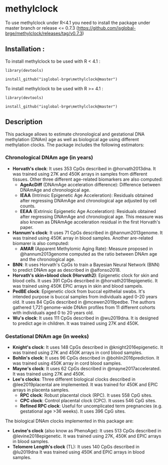 # methylclock

To use methylclock under R<4.1 you need to install the package under master branch or release <= 0.7.3 (https://github.com/isglobal-brge/methylclock/releases/tag/v0.7.3)

## Installation : 

To install methylclock to be used with R < 4.1 : 

```r{install}
library(devtools)

install_github("isglobal-brge\methylclock@master")

```

To install methylclock to be used with R >= 4.1 : 

```r{install}
library(devtools)

install_github("isglobal-brge\methylclock@master")

```

## Description
 
This package allows to estimate chronological and gestational DNA methylation (DNAm) age as well as biological age using different methylation clocks. The package includes the following estimators:

### Chronological DNAm age (in years)

- **Horvath's clock**: It uses 353 CpGs described in @horvath2013dna. It was trained using 27K and 450K arrays in samples from different tissues. Other three different age-related biomarkers are also computed:
     - **AgeAcDiff** (DNAmAge acceleration difference): Difference between DNAmAge and chronological age.
     - **IEAA** (Intrinsic Epigenetic Age Acceleration): Residuals obtained after regressing DNAmAge and chronological age adjusted by cell counts.  
     - **EEAA** (Extrinsic Epigenetic Age Acceleration): Residuals obtained after regressing DNAmAge and chronological age. This measure was also known as DNAmAge acceleration residual in the first Horvath's paper.
- **Hannum's clock**: It uses 71 CpGs described in @hannum2013genome. It was trained using 450K array in blood samples. Another are-related biomarer is also computed:
     - **AMAR** (Apparent Methylomic Aging Rate): Measure proposed in @hannum2013genome computed as the ratio between DNAm age and the chronological age.
- **BNN**: It uses Horvath's CpGs to train a Bayesian Neural Network (BNN) to predict DNAm age as described in @alfonso2018.
- **Horvath's skin+blood clock (Horvath2)**: Epigenetic clock for skin and blood cells. It uses 391 CpGs described in @horvath2018epigenetic. It was trained using 450K EPIC arrays in skin and blood sampels.
- **PedBE clock**: Epigenetic clock from buccal epithelial swabs. It's intended purpose is buccal samples from individuals aged 0-20 years old. It uses 84 CpGs described in @mcewen2019pedbe. The authors gathered 1,721 genome-wide DNAm profiles from 11 different cohorts with individuals aged 0 to 20 years old. 
- **Wu's clock**: It uses 111 CpGs described in @wu2019dna. It is designed to predict age in children. It was trained using 27K and 450K.

### Gestational DNAm age (in weeks)

- **Knight's clock**: It uses 148 CpGs described in @knight2016epigenetic. It was trained using 27K and 450K arrays in cord blood samples.
- **Bohlin's clock**: It uses 96 CpGs described in @bohlin2016prediction. It was trained using 450K array in cord blood samples.
- **Mayne's clock**: It uses 62 CpGs described in @mayne2017accelerated. It was trained using 27K and 450K.
- **Lee's clocks**: Three different biological clocks described in @lee2019placental are implemented. It was trained for 450K and EPIC arrays in placenta samples.
     - **RPC clock**: Robust placental clock (RPC). It uses 558 CpG sites.
     - **CPC clock**: Control placental clock (CPC). It usses 546 CpG sites.
     - **Refined RPC clock**: Useful for uncomplicated term pregnancies (e.g. gestational age >36 weeks). It uses 396 CpG sites.


The biological DNAm clocks implemented in this package are:

- **Levine's clock** (also know as PhenoAge): It uses 513 CpGs described in @levine2018epigenetic. It was trained using 27K, 450K and EPIC arrays in blood samples.
- **Telomere Length's clock** (TL): It uses 140 CpGs described in @lu2019dna It was trained using 450K and EPIC arrays in blood samples.

